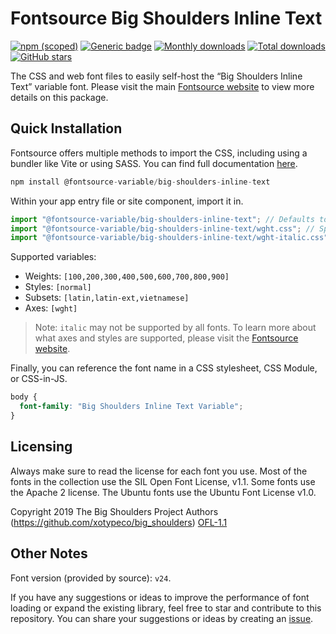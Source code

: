 # Fontsource Big Shoulders Inline Text

[![npm (scoped)](https://img.shields.io/npm/v/@fontsource-variable/big-shoulders-inline-text?color=brightgreen)](https://www.npmjs.com/package/@fontsource-variable/big-shoulders-inline-text) [![Generic badge](https://img.shields.io/badge/fontsource-passing-brightgreen)](https://github.com/fontsource/fontsource) [![Monthly downloads](https://badgen.net/npm/dm/@fontsource-variable/big-shoulders-inline-text)](https://github.com/fontsource/fontsource) [![Total downloads](https://badgen.net/npm/dt/@fontsource-variable/big-shoulders-inline-text)](https://github.com/fontsource/fontsource) [![GitHub stars](https://img.shields.io/github/stars/fontsource/fontsource.svg?style=social&label=Star)](https://github.com/fontsource/fontsource/stargazers)

The CSS and web font files to easily self-host the “Big Shoulders Inline Text” variable font. Please visit the main [Fontsource website](https://fontsource.org/fonts/big-shoulders-inline-text) to view more details on this package.

## Quick Installation

Fontsource offers multiple methods to import the CSS, including using a bundler like Vite or using SASS. You can find full documentation [here](https://fontsource.org/docs/getting-started/introduction).

```javascript
npm install @fontsource-variable/big-shoulders-inline-text
```

Within your app entry file or site component, import it in.

```javascript
import "@fontsource-variable/big-shoulders-inline-text"; // Defaults to wght axis
import "@fontsource-variable/big-shoulders-inline-text/wght.css"; // Specify axis
import "@fontsource-variable/big-shoulders-inline-text/wght-italic.css"; // Specify axis and style
```

Supported variables:
- Weights: `[100,200,300,400,500,600,700,800,900]`
- Styles: `[normal]`
- Subsets: `[latin,latin-ext,vietnamese]`
- Axes: `[wght]`

> Note: `italic` may not be supported by all fonts. To learn more about what axes and styles are supported, please visit the [Fontsource website](https://fontsource.org/fonts/big-shoulders-inline-text).

Finally, you can reference the font name in a CSS stylesheet, CSS Module, or CSS-in-JS.

```css
body {
  font-family: "Big Shoulders Inline Text Variable";
}
```

## Licensing
Always make sure to read the license for each font you use. Most of the fonts in the collection use the SIL Open Font License, v1.1. Some fonts use the Apache 2 license. The Ubuntu fonts use the Ubuntu Font License v1.0.

Copyright 2019 The Big Shoulders Project Authors (https://github.com/xotypeco/big_shoulders)
[OFL-1.1](http://scripts.sil.org/OFL)

## Other Notes
Font version (provided by source): `v24`.

If you have any suggestions or ideas to improve the performance of font loading or expand the existing library, feel free to star and contribute to this repository. You can share your suggestions or ideas by creating an [issue](https://github.com/fontsource/fontsource/issues).
